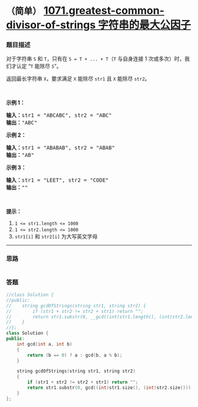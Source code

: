 # `（简单）` [1071.greatest-common-divisor-of-strings 字符串的最大公因子](https://leetcode-cn.com/problems/greatest-common-divisor-of-strings/)

### 题目描述
<p>对于字符串&nbsp;<code>S</code> 和&nbsp;<code>T</code>，只有在 <code>S = T + ... + T</code>（<code>T</code>&nbsp;与自身连接 1 次或多次）时，我们才认定&nbsp;“<code>T</code> 能除尽 <code>S</code>”。</p>

<p>返回最长字符串&nbsp;<code>X</code>，要求满足&nbsp;<code>X</code> 能除尽 <code>str1</code> 且&nbsp;<code>X</code> 能除尽 <code>str2</code>。</p>

<p>&nbsp;</p>

<p><strong>示例 1：</strong></p>

<pre><strong>输入：</strong>str1 = "ABCABC", str2 = "ABC"
<strong>输出：</strong>"ABC"
</pre>

<p><strong>示例 2：</strong></p>

<pre><strong>输入：</strong>str1 = "ABABAB", str2 = "ABAB"
<strong>输出：</strong>"AB"
</pre>

<p><strong>示例 3：</strong></p>

<pre><strong>输入：</strong>str1 = "LEET", str2 = "CODE"
<strong>输出：</strong>""
</pre>

<p>&nbsp;</p>

<p><strong>提示：</strong></p>

<ol>
	<li><code>1 <= str1.length <= 1000</code></li>
	<li><code>1 <= str2.length <= 1000</code></li>
	<li><code>str1[i]</code> 和&nbsp;<code>str2[i]</code> 为大写英文字母</li>
</ol>


---
### 思路
```
```



### 答题
``` C++
//class Solution {
//public:
//    string gcdOfStrings(string str1, string str2) {
//        if (str1 + str2 != str2 + str1) return "";
//        return str1.substr(0, __gcd((int)str1.length(), (int)str2.length())); // __gcd() 为c++自带的求最大公约数的函数
//    }
//};
class Solution {
public:
    int gcd(int a, int b)
    {
        return (b == 0) ? a : gcd(b, a % b);
    }

    string gcdOfStrings(string str1, string str2)
    {
        if (str1 + str2 != str2 + str1) return "";
        return str1.substr(0, gcd((int)str1.size(), (int)str2.size()));
    }
};
```




